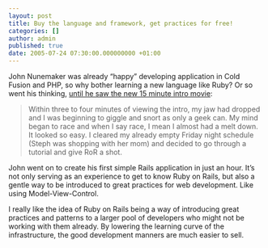 ```yaml
---
layout: post
title: Buy the language and framework, get practices for free!
categories: []
author: admin
published: true
date: 2005-07-24 07:30:00.000000000 +01:00
---
```

<p>John Nunemaker was already &#8220;happy&#8221; developing application in Cold Fusion and <span class="caps">PHP</span>, so why bother learning a new language like Ruby? Or so went his thinking, <a href="http://addictedtonew.com/archives/77/ruby-on-rails-first-impressions/">until he saw the new 15 minute intro movie</a>:</p>
<blockquote> Within three to four minutes of viewing the intro, my jaw had dropped and I was beginning to giggle and snort as only a geek can. My mind began to race and when I say race, I mean I almost had a melt down. It looked so easy. I cleared my already empty Friday night schedule (Steph was shopping with her mom) and decided to go through a tutorial and give RoR a shot.</blockquote>
<p>John went on to create his first simple Rails application in just an hour. It&#8217;s not only serving as an experience to get to know Ruby on Rails, but also a gentle way to be introduced to great practices for web development. Like using Model-View-Control.</p>
<p>I really like the idea of Ruby on Rails being a way of introducing great practices and patterns to a larger pool of developers who might not be working with them already. By lowering the learning curve of the infrastructure, the good development manners are much easier to sell.</p>